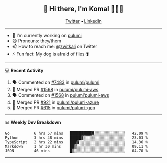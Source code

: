 <h2 align="center"> 👋 Hi there, I'm Komal 🧑🏾‍💻 </h2>
<p align="center">
    <a href="https://twitter.com/zwitkali">Twitter</a> •
    <a href="https://www.linkedin.com/in/komal-ali/">LinkedIn</a>
</p>

--------

- 🔭 I’m currently working on [pulumi](https://github.com/pulumi/pulumi)
- 😄 Pronouns: they/them
- 📫 How to reach me: [@zwitkali](https://twitter.com/zwitkali) on Twitter
- ⚡ Fun fact: My dog is afraid of flies 🪰

--------
💻 **Recent Activity**

<!--START_SECTION:activity-->
1. 🗣 Commented on [#7483](https://github.com/pulumi/pulumi/issues/7483) in [pulumi/pulumi](https://github.com/pulumi/pulumi)
2. 🎉 Merged PR [#1568](https://github.com/pulumi/pulumi-aws/pull/1568) in [pulumi/pulumi-aws](https://github.com/pulumi/pulumi-aws)
3. 🗣 Commented on [#1568](https://github.com/pulumi/pulumi-aws/issues/1568) in [pulumi/pulumi-aws](https://github.com/pulumi/pulumi-aws)
4. 🎉 Merged PR [#921](https://github.com/pulumi/pulumi-azure/pull/921) in [pulumi/pulumi-azure](https://github.com/pulumi/pulumi-azure)
5. 🎉 Merged PR [#615](https://github.com/pulumi/pulumi-gcp/pull/615) in [pulumi/pulumi-gcp](https://github.com/pulumi/pulumi-gcp)
<!--END_SECTION:activity-->

--------

📊 **Weekly Dev Breakdown**
<!--START_SECTION:waka-->
```text
Go           6 hrs 57 mins   ██████████▓░░░░░░░░░░░░░░   42.09 % 
Python       3 hrs 48 mins   █████▓░░░░░░░░░░░░░░░░░░░   23.03 % 
TypeScript   2 hrs 22 mins   ███▓░░░░░░░░░░░░░░░░░░░░░   14.36 % 
Markdown     1 hr 30 mins    ██▒░░░░░░░░░░░░░░░░░░░░░░   09.11 % 
JSON         46 mins         █▒░░░░░░░░░░░░░░░░░░░░░░░   04.70 % 
```
<!--END_SECTION:waka-->

--------